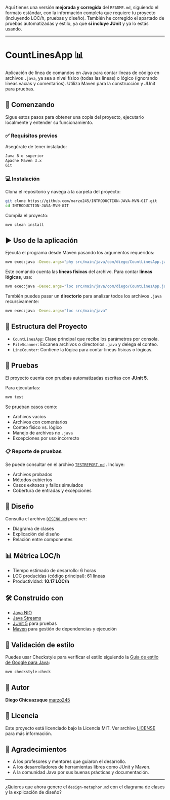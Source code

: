 Aquí tienes una versión **mejorada y corregida** del `README.md`, siguiendo el formato estándar, con la información completa que requiere tu proyecto (incluyendo LOC/h, pruebas y diseño). También he corregido el apartado de pruebas automatizadas y estilo, ya que **sí incluye JUnit** y ya lo estás usando.

---

# CountLinesApp 📊

Aplicación de línea de comandos en Java para contar líneas de código en archivos `.java`, ya sea a nivel físico (todas las líneas) o lógico (ignorando líneas vacías y comentarios). Utiliza Maven para la construcción y JUnit para pruebas.

## 🚀 Comenzando

Sigue estos pasos para obtener una copia del proyecto, ejecutarlo localmente y entender su funcionamiento.

### ✅ Requisitos previos

Asegúrate de tener instalado:

```bash
Java 8 o superior  
Apache Maven 3.x  
Git
```

### 💻 Instalación

Clona el repositorio y navega a la carpeta del proyecto:

```bash
git clone https://github.com/marzo245/INTRODUCTION-JAVA-MVN-GIT.git
cd INTRODUCTION-JAVA-MVN-GIT
```

Compila el proyecto:

```bash
mvn clean install
```

## ▶️ Uso de la aplicación

Ejecuta el programa desde Maven pasando los argumentos requeridos:

```bash
mvn exec:java -Dexec.args="phy src/main/java/com/diego/CountLinesApp.java"
```

Este comando cuenta las **líneas físicas** del archivo. Para contar **líneas lógicas**, usa:

```bash
mvn exec:java -Dexec.args="loc src/main/java/com/diego/CountLinesApp.java"
```

También puedes pasar un **directorio** para analizar todos los archivos `.java` recursivamente:

```bash
mvn exec:java -Dexec.args="loc src/main/java"
```

## 🧠 Estructura del Proyecto

* `CountLinesApp`: Clase principal que recibe los parámetros por consola.
* `FileScanner`: Escanea archivos o directorios `.java` y delega el conteo.
* `LineCounter`: Contiene la lógica para contar líneas físicas o lógicas.

## 🧪 Pruebas

El proyecto cuenta con pruebas automatizadas escritas con **JUnit 5**.

Para ejecutarlas:

```bash
mvn test
```

Se prueban casos como:

* Archivos vacíos
* Archivos con comentarios
* Conteo físico vs. lógico
* Manejo de archivos no `.java`
* Excepciones por uso incorrecto

### 📋 Reporte de pruebas

Se puede consultar en el archivo [`TESTREPORT.md`](TESTREPORT.md) . Incluye:

* Archivos probados
* Métodos cubiertos
* Casos exitosos y fallos simulados
* Cobertura de entradas y excepciones

## 📐 Diseño

Consulta el archivo [`DISENO.md`](DISENO.md) para ver:

* Diagrama de clases
* Explicación del diseño
* Relación entre componentes

## 📊 Métrica LOC/h

* Tiempo estimado de desarrollo: 6 horas
* LOC producidas (código principal): 61 líneas
* Productividad: **10.17 LOC/h**

## 🛠️ Construido con

* [Java NIO](https://docs.oracle.com/javase/8/docs/api/java/nio/file/package-summary.html)
* [Java Streams](https://docs.oracle.com/javase/8/docs/api/java/util/stream/package-summary.html)
* [JUnit 5](https://junit.org/junit5/) para pruebas
* [Maven](https://maven.apache.org/) para gestión de dependencias y ejecución

## 🧹 Validación de estilo

Puedes usar Checkstyle para verificar el estilo siguiendo la [Guía de estilo de Google para Java](https://google.github.io/styleguide/javaguide.html):

```bash
mvn checkstyle:check
```

## 👤 Autor

**Diego Chicuazuque**
[marzo245](https://github.com/marzo245)

## 📄 Licencia

Este proyecto está licenciado bajo la Licencia MIT. Ver archivo [LICENSE](LICENSE) para más información.

## 🙌 Agradecimientos

* A los profesores y mentores que guiaron el desarrollo.
* A los desarrolladores de herramientas libres como JUnit y Maven.
* A la comunidad Java por sus buenas prácticas y documentación.

---

¿Quieres que ahora genere el `design-metaphor.md` con el diagrama de clases y la explicación de diseño?
